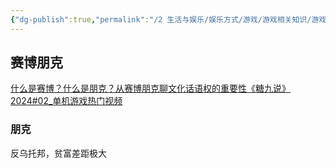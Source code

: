 ```yaml
---
{"dg-publish":true,"permalink":"/2 生活与娱乐/娱乐方式/游戏/游戏相关知识/游戏与社会/","title":"游戏与社会"}
---
```


## 赛博朋克
[什么是赛博？什么是朋克？从赛博朋克聊文化话语权的重要性《糖九说》2024#02\_单机游戏热门视频](https://www.bilibili.com/video/BV17K4y167Nj/?spm_id_from=333.1007.tianma.4-1-11.click&vd_source=20cb3e7c6ad3d64f0eb2d763ff005080)
### 朋克
反乌托邦，贫富差距极大